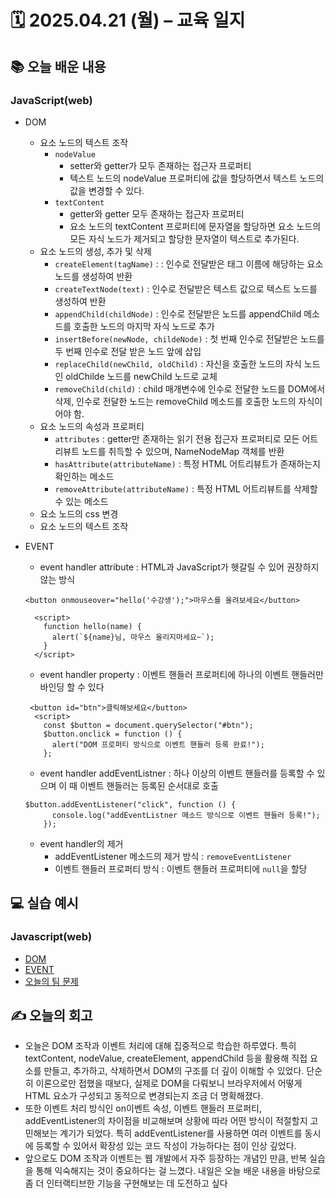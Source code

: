 # 🗓️ 2025.04.21 (월) – 교육 일지

## 📚 오늘 배운 내용

### JavaScript(web)

- DOM

  - 요소 노드의 텍스트 조작
    - `nodeValue`
      - setter와 getter가 모두 존재하는 접근자 프로퍼티
      - 텍스트 노드의 nodeValue 프로퍼티에 값을 할당하면서 텍스트 노드의 값을 변경할 수 있다.
    - `textContent`
      - getter와 getter 모두 존재하는 접근자 프로퍼티
      - 요소 노드의 textContent 프로퍼티에 문자열을 할당하면 요소 노드의 모든 자식 노드가 제거되고 할당한 문자열이 텍스트로 추가된다.
  - 요소 노드의 생성, 추가 및 삭제
    - `createElement(tagName)` : : 인수로 전달받은 태그 이름에 해당하는 요소 노드를 생성하여 반환
    - `createTextNode(text)` : 인수로 전달받은 텍스트 값으로 텍스트 노드를 생성하여 반환
    - `appendChild(childNode)` : 인수로 전달받은 노드를 appendChild 메소드를 호출한 노드의 마지막 자식 노드로 추가
    - `insertBefore(newNode, childeNode)` : 첫 번째 인수로 전달받은 노드를 두 번째 인수로 전달 받은 노드 앞에 삽입
    - `replaceChild(newChild, oldChild)` : 자신을 호출한 노드의 자식 노드인 oldChilde 노드를 newChild 노드로 교체
    - `removeChild(child)` : child 매개변수에 인수로 전달한 노드를 DOM에서 삭제, 인수로 전달한 노드는 removeChild 메소드를 호출한 노드의 자식이어야 함.
  - 요소 노드의 속성과 프로퍼티
    - `attributes` : getter만 존재하는 읽기 전용 접근자 프로퍼티로 모든 어트리뷰트 노드를 취득할 수 있으며, NameNodeMap 객체를 반환
    - `hasAttribute(attributeName)` : 특정 HTML 어트리뷰트가 존재하는지 확인하는 메소드
    - `removeAttribute(attributeName)` : 특정 HTML 어트리뷰트를 삭제할 수 있는 메소드
  - 요소 노드의 css 변경
  - 요소 노드의 텍스트 조작

- EVENT

  - event handler attribute : HTML과 JavaScript가 헷갈릴 수 있어 권장하지 않는 방식

  ```
  <button onmouseover="hello('수강생');">마우스를 올려보세요</button>

    <script>
      function hello(name) {
        alert(`${name}님, 마우스 올리지마세요~`);
      }
    </script>
  ```

  - event handler property : 이벤트 핸들러 프로퍼티에 하나의 이벤트 핸들러만 바인딩 할 수 있다

  ```
   <button id="btn">클릭해보세요</button>
    <script>
      const $button = document.querySelector("#btn");
      $button.onclick = function () {
        alert("DOM 프로퍼티 방식으로 이벤트 핸들러 등록 완료!");
      };
  ```

  - event handler addEventListner : 하나 이상의 이벤트 핸들러를 등록할 수 있으며 이 때 이벤트 핸들러는 등록된 순서대로 호출

  ```
  $button.addEventListener("click", function () {
        console.log("addEventListner 메소드 방식으로 이벤트 핸들러 등록!");
      });
  ```

  - event handler의 제거
    - addEventListener 메소드의 제거 방식 : `removeEventListener`
    - 이벤트 핸들러 프로퍼티 방식 : 이벤트 핸들러 프로퍼티에 `null`을 할당

## 💻 실습 예시

### Javascript(web)

- [DOM](<../04_javascript(web)/01_DOM>)
- [EVENT](<../04_javascript(web)/02_EVENT>)
- [오늘의 팀 문제](../js_team_problem/250421/)

## ✍️ 오늘의 회고

- 오늘은 DOM 조작과 이벤트 처리에 대해 집중적으로 학습한 하루였다.
  특히 textContent, nodeValue, createElement, appendChild 등을 활용해 직접 요소를 만들고, 추가하고, 삭제하면서 DOM의 구조를 더 깊이 이해할 수 있었다. 단순히 이론으로만 접했을 때보다, 실제로 DOM을 다뤄보니 브라우저에서 어떻게 HTML 요소가 구성되고 동적으로 변경되는지 조금 더 명확해졌다.
- 또한 이벤트 처리 방식인 on이벤트 속성, 이벤트 핸들러 프로퍼티, addEventListener의 차이점을 비교해보며 상황에 따라 어떤 방식이 적절할지 고민해보는 계기가 되었다. 특히 addEventListener를 사용하면 여러 이벤트를 동시에 등록할 수 있어서 확장성 있는 코드 작성이 가능하다는 점이 인상 깊었다.
- 앞으로도 DOM 조작과 이벤트는 웹 개발에서 자주 등장하는 개념인 만큼, 반복 실습을 통해 익숙해지는 것이 중요하다는 걸 느꼈다. 내일은 오늘 배운 내용을 바탕으로 좀 더 인터랙티브한 기능을 구현해보는 데 도전하고 싶다

